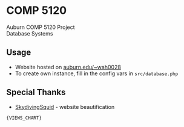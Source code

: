 # COMP 5120
Auburn COMP 5120 Project  
Database Systems

## Usage
- Website hosted on [auburn.edu/~wah0028](http://webhome.auburn.edu/~wah0028/)
- To create own instance, fill in the config vars in `src/database.php`

## Special Thanks
- [SkydivingSquid](https://github.com/SkydivingSquid) - website beautification

```
{VIEWS_CHART}
```
